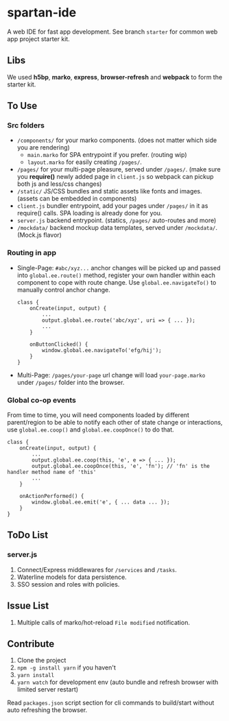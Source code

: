# spartan-ide

A web IDE for fast app development. See branch `starter` for common web app project starter kit.


## Libs

We used **h5bp**, **marko**, **express**, **browser-refresh** and **webpack** to form the starter kit.

## To Use


### Src folders
- `/components/` for your marko components. (does not matter which side you are rendering)
    - `main.marko` for SPA entrypoint if you prefer. (routing wip)
    - `layout.marko` for easily creating `/pages/`.
- `/pages/` for your multi-page pleasure, served under `/pages/`. (make sure you **require()** newly added page in `client.js` so webpack can pickup both js and less/css changes)
- `/static/` JS/CSS bundles and static assets like fonts and images. (assets can be embedded in components)
- `client.js` bundler entrypoint, add your pages under `/pages/` in it as require() calls. SPA loading is already done for you.
- `server.js` backend entrypoint. (statics, `/pages/` auto-routes and more)
- `/mockdata/` backend mockup data templates, served under `/mockdata/`. (Mock.js flavor) 

### Routing in app
- Single-Page: `#abc/xyz...` anchor changes will be picked up and passed into `global.ee.route()` method, register your own handler within each component to cope with route change. Use `global.ee.navigateTo()` to manually control anchor change.
    ```
    class {
        onCreate(input, output) {
            ...
            output.global.ee.route('abc/xyz', uri => { ... });
            ...
        }

        onButtonClicked() {
            window.global.ee.navigateTo('efg/hij');
        }
    }
    ```
- Multi-Page: `/pages/your-page` url change will load `your-page.marko` under `/pages/` folder into the browser.

### Global co-op events
From time to time, you will need components loaded by different parent/region to be able to notify each other of state change or interactions, use `global.ee.coop()` and `global.ee.coopOnce()` to do that.

```
class {
    onCreate(input, output) {
        ...
        output.global.ee.coop(this, 'e', e => { ... });
        output.global.ee.coopOnce(this, 'e', 'fn'); // 'fn' is the handler method name of 'this'
        ...
    }

    onActionPerformed() {
        window.global.ee.emit('e', { ... data ... });
    }
}
```


## ToDo List


### server.js
1. Connect/Express middlewares for `/services` and `/tasks`.
2. Waterline models for data persistence.
3. SSO session and roles with policies.


## Issue List

1. Multiple calls of marko/hot-reload `File modified` notification.

## Contribute

1. Clone the project
2. `npm -g install yarn` if you haven't
3. `yarn install`
4. `yarn watch` for development env (auto bundle and refresh browser with limited server restart)

Read `packages.json` script section for cli commands to build/start without auto refreshing the browser.

